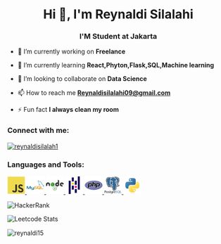 <h1 align="center">Hi 👋, I'm Reynaldi Silalahi</h1>
<h3 align="center">I'M Student at Jakarta</h3>

- 🔭 I’m currently working on **Freelance**

- 🌱 I’m currently learning **React,Phyton,Flask,SQL,Machine learning**

- 👯 I’m looking to collaborate on **Data Science**

- 📫 How to reach me **Reynaldisilalahi09@gmail.com**

- ⚡ Fun fact **I always clean my room**

<h3 align="left">Connect with me:</h3>
<p align="left">
<a href="https://www.hackerrank.com/reynaldisilalah1" target="blank"><img align="center" src="https://raw.githubusercontent.com/rahuldkjain/github-profile-readme-generator/master/src/images/icons/Social/hackerrank.svg" alt="reynaldisilalah1" height="30" width="40" /></a>
</p>

<h3 align="left">Languages and Tools:</h3>
<p align="left"> <a href="https://developer.mozilla.org/en-US/docs/Web/JavaScript" target="_blank" rel="noreferrer"> <img src="https://raw.githubusercontent.com/devicons/devicon/master/icons/javascript/javascript-original.svg" alt="javascript" width="40" height="40"/> </a> <a href="https://www.mysql.com/" target="_blank" rel="noreferrer"> <img src="https://raw.githubusercontent.com/devicons/devicon/master/icons/mysql/mysql-original-wordmark.svg" alt="mysql" width="40" height="40"/> </a> <a href="https://nodejs.org" target="_blank" rel="noreferrer"> <img src="https://raw.githubusercontent.com/devicons/devicon/master/icons/nodejs/nodejs-original-wordmark.svg" alt="nodejs" width="40" height="40"/> </a> <a href="https://pandas.pydata.org/" target="_blank" rel="noreferrer"> <img src="https://raw.githubusercontent.com/devicons/devicon/2ae2a900d2f041da66e950e4d48052658d850630/icons/pandas/pandas-original.svg" alt="pandas" width="40" height="40"/> </a> <a href="https://www.php.net" target="_blank" rel="noreferrer"> <img src="https://raw.githubusercontent.com/devicons/devicon/master/icons/php/php-original.svg" alt="php" width="40" height="40"/> </a> <a href="https://www.postgresql.org" target="_blank" rel="noreferrer"> <img src="https://raw.githubusercontent.com/devicons/devicon/master/icons/postgresql/postgresql-original-wordmark.svg" alt="postgresql" width="40" height="40"/> </a> <a href="https://www.python.org" target="_blank" rel="noreferrer"> <img src="https://raw.githubusercontent.com/devicons/devicon/master/icons/python/python-original.svg" alt="python" width="40" height="40"/> </a> </p>

![HackerRank](https://img.shields.io/badge/HackerRank-username-brightgreen)

![Leetcode Stats](https://leetcard.jacoblin.cool/arrreey?ext=contest)

<p><img align="center" src="https://github-readme-streak-stats.herokuapp.com/?user=reynaldi15&" alt="reynaldi15" /></p>
